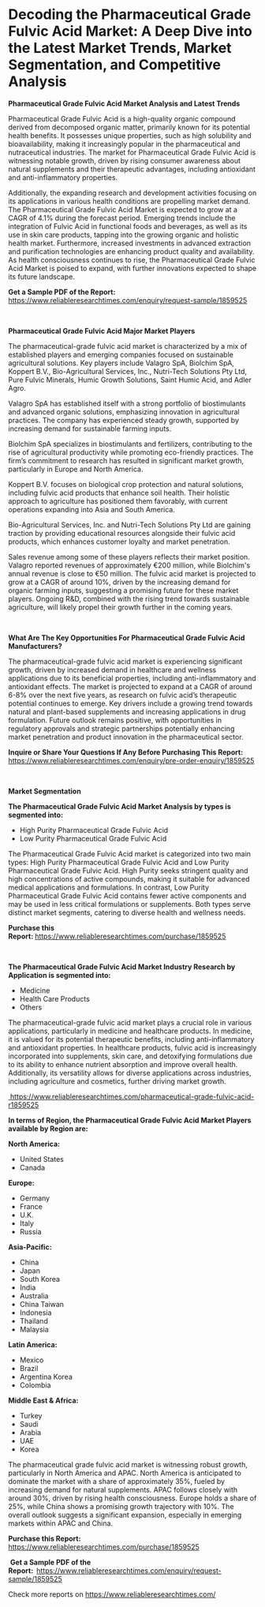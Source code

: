 <p><h1>Decoding the Pharmaceutical Grade Fulvic Acid Market: A Deep Dive into the Latest Market Trends, Market Segmentation, and Competitive Analysis</h1></p><p><strong>Pharmaceutical Grade Fulvic Acid Market Analysis and Latest Trends</strong></p>
<p><p>Pharmaceutical Grade Fulvic Acid is a high-quality organic compound derived from decomposed organic matter, primarily known for its potential health benefits. It possesses unique properties, such as high solubility and bioavailability, making it increasingly popular in the pharmaceutical and nutraceutical industries. The market for Pharmaceutical Grade Fulvic Acid is witnessing notable growth, driven by rising consumer awareness about natural supplements and their therapeutic advantages, including antioxidant and anti-inflammatory properties.</p><p>Additionally, the expanding research and development activities focusing on its applications in various health conditions are propelling market demand. The Pharmaceutical Grade Fulvic Acid Market is expected to grow at a CAGR of 4.1% during the forecast period. Emerging trends include the integration of Fulvic Acid in functional foods and beverages, as well as its use in skin care products, tapping into the growing organic and holistic health market. Furthermore, increased investments in advanced extraction and purification technologies are enhancing product quality and availability. As health consciousness continues to rise, the Pharmaceutical Grade Fulvic Acid Market is poised to expand, with further innovations expected to shape its future landscape.</p></p>
<p><strong>Get a Sample PDF of the Report:&nbsp;</strong> <a href="https://www.reliableresearchtimes.com/enquiry/request-sample/1859525?utm_campaign=3040&utm_medium=2&utm_source=Github&utm_content=ia&utm_term=09032025&utm_id=pharmaceutical-grade-fulvic-acid">https://www.reliableresearchtimes.com/enquiry/request-sample/1859525</a></p>
<p>&nbsp;</p>
<p><strong>Pharmaceutical Grade Fulvic Acid Major Market Players</strong></p>
<p><p>The pharmaceutical-grade fulvic acid market is characterized by a mix of established players and emerging companies focused on sustainable agricultural solutions. Key players include Valagro SpA, Biolchim SpA, Koppert B.V., Bio-Agricultural Services, Inc., Nutri-Tech Solutions Pty Ltd, Pure Fulvic Minerals, Humic Growth Solutions, Saint Humic Acid, and Adler Agro.</p><p>Valagro SpA has established itself with a strong portfolio of biostimulants and advanced organic solutions, emphasizing innovation in agricultural practices. The company has experienced steady growth, supported by increasing demand for sustainable farming inputs. </p><p>Biolchim SpA specializes in biostimulants and fertilizers, contributing to the rise of agricultural productivity while promoting eco-friendly practices. The firm’s commitment to research has resulted in significant market growth, particularly in Europe and North America.</p><p>Koppert B.V. focuses on biological crop protection and natural solutions, including fulvic acid products that enhance soil health. Their holistic approach to agriculture has positioned them favorably, with current operations expanding into Asia and South America.</p><p>Bio-Agricultural Services, Inc. and Nutri-Tech Solutions Pty Ltd are gaining traction by providing educational resources alongside their fulvic acid products, which enhances customer loyalty and market penetration.</p><p>Sales revenue among some of these players reflects their market position. Valagro reported revenues of approximately €200 million, while Biolchim's annual revenue is close to €50 million. The fulvic acid market is projected to grow at a CAGR of around 10%, driven by the increasing demand for organic farming inputs, suggesting a promising future for these market players. Ongoing R&D, combined with the rising trend towards sustainable agriculture, will likely propel their growth further in the coming years.</p></p>
<p>&nbsp;</p>
<p><strong>What Are The Key Opportunities For Pharmaceutical Grade Fulvic Acid Manufacturers?</strong></p>
<p><p>The pharmaceutical-grade fulvic acid market is experiencing significant growth, driven by increased demand in healthcare and wellness applications due to its beneficial properties, including anti-inflammatory and antioxidant effects. The market is projected to expand at a CAGR of around 6-8% over the next five years, as research on fulvic acid’s therapeutic potential continues to emerge. Key drivers include a growing trend towards natural and plant-based supplements and increasing applications in drug formulation. Future outlook remains positive, with opportunities in regulatory approvals and strategic partnerships potentially enhancing market penetration and product innovation in the pharmaceutical sector.</p></p>
<p><strong>Inquire or Share Your Questions If Any Before Purchasing This Report:</strong> <a href="https://www.reliableresearchtimes.com/enquiry/pre-order-enquiry/1859525?utm_campaign=3040&utm_medium=2&utm_source=Github&utm_content=ia&utm_term=09032025&utm_id=pharmaceutical-grade-fulvic-acid">https://www.reliableresearchtimes.com/enquiry/pre-order-enquiry/1859525</a></p>
<p>&nbsp;</p>
<p><strong>Market Segmentation</strong></p>
<p><strong>The Pharmaceutical Grade Fulvic Acid Market Analysis by types is segmented into:</strong></p>
<p><ul><li>High Purity Pharmaceutical Grade Fulvic Acid</li><li>Low Purity Pharmaceutical Grade Fulvic Acid</li></ul></p>
<p><p>The Pharmaceutical Grade Fulvic Acid market is categorized into two main types: High Purity Pharmaceutical Grade Fulvic Acid and Low Purity Pharmaceutical Grade Fulvic Acid. High Purity seeks stringent quality and high concentrations of active compounds, making it suitable for advanced medical applications and formulations. In contrast, Low Purity Pharmaceutical Grade Fulvic Acid contains fewer active components and may be used in less critical formulations or supplements. Both types serve distinct market segments, catering to diverse health and wellness needs.</p></p>
<p><strong>Purchase this Report:&nbsp;</strong><a href="https://www.reliableresearchtimes.com/purchase/1859525?utm_campaign=3040&utm_medium=2&utm_source=Github&utm_content=ia&utm_term=09032025&utm_id=pharmaceutical-grade-fulvic-acid">https://www.reliableresearchtimes.com/purchase/1859525</a></p>
<p>&nbsp;</p>
<p><strong>The Pharmaceutical Grade Fulvic Acid Market Industry Research by Application is segmented into:</strong></p>
<p><ul><li>Medicine</li><li>Health Care Products</li><li>Others</li></ul></p>
<p><p>The pharmaceutical-grade fulvic acid market plays a crucial role in various applications, particularly in medicine and healthcare products. In medicine, it is valued for its potential therapeutic benefits, including anti-inflammatory and antioxidant properties. In healthcare products, fulvic acid is increasingly incorporated into supplements, skin care, and detoxifying formulations due to its ability to enhance nutrient absorption and improve overall health. Additionally, its versatility allows for diverse applications across industries, including agriculture and cosmetics, further driving market growth.</p></p>
<p><a href="https://www.reliableresearchtimes.com/pharmaceutical-grade-fulvic-acid-r1859525?utm_campaign=3040&utm_medium=2&utm_source=Github&utm_content=ia&utm_term=09032025&utm_id=pharmaceutical-grade-fulvic-acid">&nbsp;https://www.reliableresearchtimes.com/pharmaceutical-grade-fulvic-acid-r1859525</a></p>
<p><strong>In terms of Region, the Pharmaceutical Grade Fulvic Acid Market Players available by Region are:</strong></p>
<p>
    <p> <strong> North America: </strong>
        <ul>
            <li>United States</li>
            <li>Canada</li>
        </ul>
        </p> 
    <p> <strong> Europe: </strong>
        <ul>
            <li>Germany</li>
            <li>France</li>
            <li>U.K.</li>
            <li>Italy</li>
            <li>Russia</li>
        </ul>
        </p> 
    <p> <strong> Asia-Pacific: </strong>
        <ul>
            <li>China</li>
            <li>Japan</li>
            <li>South Korea</li>
            <li>India</li>
            <li>Australia</li>
            <li>China Taiwan</li>
            <li>Indonesia</li>
            <li>Thailand</li>
            <li>Malaysia</li>
        </ul>
        </p> 
    <p> <strong> Latin America: </strong>
        <ul>
            <li>Mexico</li>
            <li>Brazil</li>
            <li>Argentina Korea</li>
            <li>Colombia</li>
        </ul>
        </p> 
    <p> <strong> Middle East & Africa: </strong>
        <ul>
            <li>Turkey</li>
            <li>Saudi</li>
            <li>Arabia</li>
            <li>UAE</li>
            <li>Korea</li>
        </ul>
    </p>
    </p>
<p><p>The pharmaceutical grade fulvic acid market is witnessing robust growth, particularly in North America and APAC. North America is anticipated to dominate the market with a share of approximately 35%, fueled by increasing demand for natural supplements. APAC follows closely with around 30%, driven by rising health consciousness. Europe holds a share of 25%, while China shows a promising growth trajectory with 10%. The overall outlook suggests a significant expansion, especially in emerging markets within APAC and China.</p></p>
<p><strong>Purchase this Report: </strong><a href="https://www.reliableresearchtimes.com/purchase/1859525?utm_campaign=3040&utm_medium=2&utm_source=Github&utm_content=ia&utm_term=09032025&utm_id=pharmaceutical-grade-fulvic-acid">https://www.reliableresearchtimes.com/purchase/1859525</a></p>
<p>&nbsp;<strong>Get a Sample PDF of the Report:&nbsp;&nbsp;</strong><a href="https://www.reliableresearchtimes.com/enquiry/request-sample/1859525?utm_campaign=3040&utm_medium=2&utm_source=Github&utm_content=ia&utm_term=09032025&utm_id=pharmaceutical-grade-fulvic-acid">https://www.reliableresearchtimes.com/enquiry/request-sample/1859525</a></p>
<p><strong></strong></p>
<p>Check more reports on <a href="https://www.reliableresearchtimes.com/?utm_campaign=3040&utm_medium=2&utm_source=Github&utm_content=ia&utm_term=09032025&utm_id=pharmaceutical-grade-fulvic-acid">https://www.reliableresearchtimes.com/</a></p>